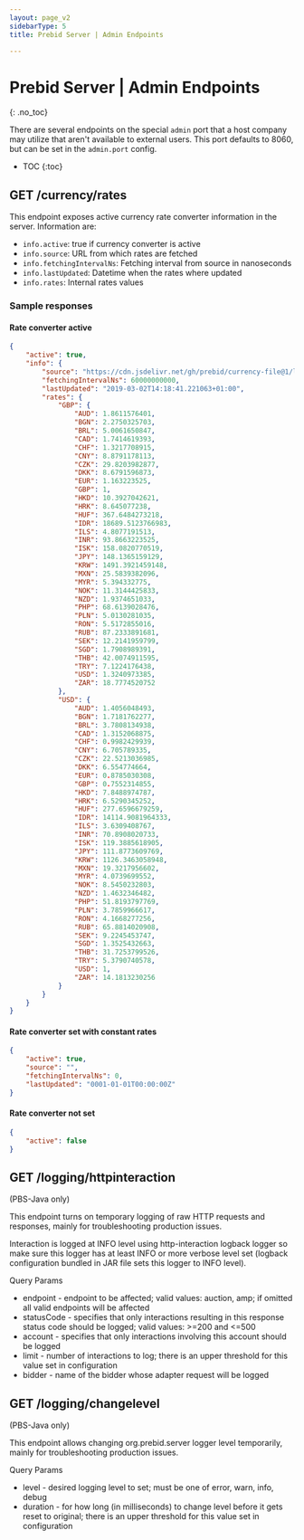 ```yaml
---
layout: page_v2
sidebarType: 5
title: Prebid Server | Admin Endpoints

---
```


# Prebid Server | Admin Endpoints
{: .no_toc}

There are several endpoints on the special `admin` port that a host company may utilize that aren't available to external users. This port defaults to 8060, but can be set in the `admin.port` config.

* TOC
{:toc}

## GET /currency/rates

This endpoint exposes active currency rate converter information in the server.
Information are:
- `info.active`: true if currency converter is active
- `info.source`: URL from which rates are fetched
- `info.fetchingIntervalNs`: Fetching interval from source in nanoseconds
- `info.lastUpdated`: Datetime when the rates where updated
- `info.rates`: Internal rates values

### Sample responses
#### Rate converter active
```json
{
    "active": true,
    "info": {
        "source": "https://cdn.jsdelivr.net/gh/prebid/currency-file@1/latest.json",
        "fetchingIntervalNs": 60000000000,
        "lastUpdated": "2019-03-02T14:18:41.221063+01:00",
        "rates": {
            "GBP": {
                "AUD": 1.8611576401,
                "BGN": 2.2750325703,
                "BRL": 5.0061650847,
                "CAD": 1.7414619393,
                "CHF": 1.3217708915,
                "CNY": 8.8791178113,
                "CZK": 29.8203982877,
                "DKK": 8.6791596873,
                "EUR": 1.163223525,
                "GBP": 1,
                "HKD": 10.3927042621,
                "HRK": 8.645077238,
                "HUF": 367.6484273218,
                "IDR": 18689.5123766983,
                "ILS": 4.8077191513,
                "INR": 93.8663223525,
                "ISK": 158.0820770519,
                "JPY": 148.1365159129,
                "KRW": 1491.3921459148,
                "MXN": 25.5839382096,
                "MYR": 5.394332775,
                "NOK": 11.3144425833,
                "NZD": 1.9374651033,
                "PHP": 68.6139028476,
                "PLN": 5.0130281035,
                "RON": 5.5172855016,
                "RUB": 87.2333891681,
                "SEK": 12.2141959799,
                "SGD": 1.7908989391,
                "THB": 42.0074911595,
                "TRY": 7.1224176438,
                "USD": 1.3240973385,
                "ZAR": 18.7774520752
            },
            "USD": {
                "AUD": 1.4056048493,
                "BGN": 1.7181762277,
                "BRL": 3.7808134938,
                "CAD": 1.3152068875,
                "CHF": 0.9982429939,
                "CNY": 6.705789335,
                "CZK": 22.5213036985,
                "DKK": 6.554774664,
                "EUR": 0.8785030308,
                "GBP": 0.7552314855,
                "HKD": 7.8488974787,
                "HRK": 6.5290345252,
                "HUF": 277.6596679259,
                "IDR": 14114.9081964333,
                "ILS": 3.6309408767,
                "INR": 70.8908020733,
                "ISK": 119.3885618905,
                "JPY": 111.8773609769,
                "KRW": 1126.3463058948,
                "MXN": 19.3217956602,
                "MYR": 4.0739699552,
                "NOK": 8.5450232803,
                "NZD": 1.4632346482,
                "PHP": 51.8193797769,
                "PLN": 3.7859966617,
                "RON": 4.1668277256,
                "RUB": 65.8814020908,
                "SEK": 9.2245453747,
                "SGD": 1.3525432663,
                "THB": 31.7253799526,
                "TRY": 5.3790740578,
                "USD": 1,
                "ZAR": 14.1813230256
            }
        }
    }
}
```

#### Rate converter set with constant rates
```json
{
    "active": true,
    "source": "",
    "fetchingIntervalNs": 0,
    "lastUpdated": "0001-01-01T00:00:00Z"
}
```

#### Rate converter not set
```json
{
    "active": false
}
```

## GET /logging/httpinteraction

(PBS-Java only)
 
This endpoint turns on temporary logging of raw HTTP requests and responses, mainly for troubleshooting production issues.

Interaction is logged at INFO level using http-interaction logback logger so make sure this logger has at least INFO or more verbose level set (logback configuration bundled in JAR file sets this logger to INFO level).

Query Params
- endpoint - endpoint to be affected; valid values: auction, amp; if omitted all valid endpoints will be affected
- statusCode - specifies that only interactions resulting in this response status code should be logged; valid values: >=200 and <=500
- account - specifies that only interactions involving this account should be logged
- limit - number of interactions to log; there is an upper threshold for this value set in configuration
- bidder - name of the bidder whose adapter request will be logged

## GET /logging/changelevel

(PBS-Java only)

This endpoint allows changing org.prebid.server logger level temporarily, mainly for troubleshooting production issues.

Query Params
- level - desired logging level to set; must be one of error, warn, info, debug
- duration - for how long (in milliseconds) to change level before it gets reset to original; there is an upper threshold for this value set in configuration

